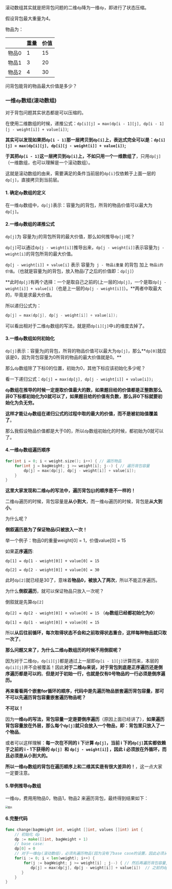 滚动数组其实就是把背包问题的二维`dp`降为一维`dp`，即进行了状态压缩。

假设背包最大重量为4。

物品为：

|       | 重量 | 价值 |
| :---- | :--- | :--- |
| 物品0 | 1    | 15   |
| 物品1 | 3    | 20   |
| 物品2 | 4    | 30   |

问背包能背的物品最大价值是多少？

### 一维`dp`数组(滚动数组)

对于背包问题其实状态都是可以压缩的。

在使用二维数组的时候，递推公式：`dp[i][j] = max(dp[i - 1][j], dp[i - 1][j - weight[i]] + value[i])`;

**其实可以发现如果把`dp[i - 1]`那一层拷贝到`dp[i]`上，表达式完全可以是：`dp[i][j] = max(dp[i][j], dp[i][j - weight[i]] + value[i])`;**

**于其把`dp[i - 1]`这一层拷贝到`dp[i]`上，不如只用一个一维数组了**，只用`dp[j]`（一维数组，也可以理解是一个滚动数组）。

这就是滚动数组的由来，需要满足的条件当前层的`dp[i]`仅依赖于上面一层的`dp[j]`，直接拷贝到当前层。

#### 1. 确定`dp`数组的定义

在一维`dp`数组中，`dp[j]`表示：容量为j的背包，所背的物品价值可以最大为`dp[j]`。

#### 2.一维`dp`数组的递推公式

`dp[j]`为 容量为`j`的背包所背的最大价值，那么如何推导`dp[j]`呢？

`dp[j]`可以通过`dp[j - weight[i]]`推导出来，`dp[j - weight[i]]`表示容量为`j - weight[i]`的背包所背的最大价值。

`dp[j - weight[i]] + value[i]` 表示 容量为` j - 物品i重量` 的背包 加上 `物品i的价值`。（也就是容量为j的背包，放入物品i了之后的价值即：`dp[j]`）

**此时`dp[j]`有两个选择：一个是取自己之前的(上一层的)`dp[j]`，一个是取`dp[j - weight[i]] + value[i]`（也是上一层的`dp[j - weight[i]]`）。**两者中取最大的，毕竟是求最大价值。

所以递归公式为：

```go
dp[j] = max(dp[j], dp[j - weight[i]] + value[i]);
```

可以看出相对于二维`dp`数组的写法，就是把`dp[i][j]`中`i`的维度去掉了。

#### 3.一维`dp`数组如何初始化

`dp[j]`表示：容量为j的背包，所背的物品价值可以最大为`dp[j]`，那么**`dp[0]`就应该是0，因为背包容量为0所背的物品的最大价值就是0。**

那么`dp`数组除了下标0的位置，初始为0，其他下标应该初始化多少呢？

看一下递归公式：`dp[j] = max(dp[j], dp[j - weight[i]] + value[i]);`

**`dp`数组在推导的时候一定是取价值最大的数，如果题目给的价值都是正整数那么非0下标都初始化为0就可以了，如果题目给的价值有负数，那么非0下标就要初始化为负无穷。**

**这样才能让`dp`数组在递归公式的过程中取的最大的价值，而不是被初始值覆盖了**。

那么我假设物品价值都是大于0的，所以`dp`数组初始化的时候，都初始为0就可以了。

#### 4.一维`dp`数组遍历顺序

```go
for(int i = 0; i < weight.size(); i++) { // 遍历物品
    for(int j = bagWeight; j >= weight[i]; j--) { // 遍历背包容量
        dp[j] = max(dp[j], dp[j - weight[i]] + value[i]);
    }
}
```

**这里大家发现和二维`dp`的写法中，遍历背包(j)的顺序是不一样的！**

二维`dp`遍历的时候，背包容量是**从小到大**，而一维`dp`遍历的时候，背包是**从大到小**。

为什么呢？

**倒叙遍历是为了保证物品i只被放入一次！**

举一个例子：物品0的重量weight[0] = 1，价值value[0] = 15

如果**正序遍历**:

`dp[1] = dp[1 - weight[0]] + value[0] = 15`

`dp[2] = dp[2 - weight[0]] + value[0] = 30`

此时`dp[2]`就已经是30了，意味着**物品0，被放入了两次**，所以不能正序遍历。

为什么**倒叙遍历**，就可以保证物品只放入一次呢？

倒叙就是先算`dp[2]`

`dp[2] = dp[2 - weight[0]] + value[0] = 15`  （**`dp`数组已经都初始化为0**）

`dp[1] = dp[1 - weight[0]] + value[0] = 15`

所以**从后往前循环，每次取得状态不会和之前取得状态重合，这样每种物品就只取一次了**。

**那么问题又来了，为什么二维`dp`数组历的时候不用倒叙呢？**

因为对于二维`dp`，`dp[i][j]`都是通过上一层即`dp[i - 1][j]`计算而来，本层的`dp[i][j]`并不会被覆盖！因此**对于二维`dp`来说，对于背包到底是正序遍历还是倒序遍历都是可以的**。**但是对于初始一行，也就是仅有0号物品的一行必须是倒序遍历。**



**再来看看两个嵌套for循环的顺序，代码中是先遍历物品嵌套遍历背包容量，那可不可以先遍历背包容量嵌套遍历物品呢？**

**不可以！**

因为**一维`dp`的写法，背包容量一定是要倒序遍历**（原因上面已经讲了），**如果遍历背包容量放在外层，那么每个`dp[j]`就只会放入一个物品，即：背包里只放入了一个物品**。

或者可以这样理解：**每一次在不同的 i 下计算 `dp[j]`，当前 i 下的`dp[j]`其实都依赖于之前的 i - 1下获得的 `dp[j] `和 `dp[j - weight[i]`] ，因此 i 必须放在外循环，而且必须是从小到大的。**

**所以一维`dp`数组的背包在遍历顺序上和二维其实是有很大差异的！**，这一点大家一定要注意。

#### 5.举例推导`dp`数组

一维`dp`，费用用物品0，物品1，物品2 来遍历背包，最终得到结果如下：

<img src="https://mmbiz.qpic.cn/mmbiz_png/ciaqDnJprwv65uJ2vbfGG2z2z5I4x6SbkvGWMRfLXxtNqtKXH1wpsqj21bKevc5xzHrRJiaXXZo2C6ojcKMYW05Q/640?wx_fmt=png&wxfrom=5&wx_lazy=1&wx_co=1" alt="图片" style="zoom:50%;" />

#### 6.完整代码

```go
func change(bagWeight int, weight []int, values []int) int {
    // 初始化 dp
    dp := make([]int, bagWeight + 1)
    // base case: 
	dp[0] = 0
    // 对于一维dp(滚动数组)，必须先遍历物品(因为没有了base case的设置，因此必须从第0个物品开始)
    for(i := 0; i < len(weight); i++) { 
        for(j := bagWeight; j >= weight[i] ; j--) { // 然后再遍历背包容量,且必须是倒序(保证物品不被重复使用)
           dp[j] = max(dp[j], dp[j - weight[i]] + value[i])  // 之前的dp[j]是指之前的i下计算获得的dp[j]
       }
    }  
}
```

